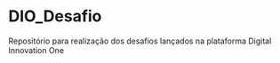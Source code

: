 # DIO_Desafio
Repositório para realização dos desafios lançados na plataforma Digital Innovation One
